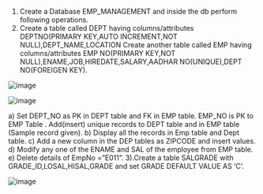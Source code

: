1) Create a Database EMP_MANAGEMENT and inside the db perform following 
operations.
2) Create a table called DEPT having columns/attributes
DEPTNO(PRIMARY KEY,AUTO INCREMENT,NOT NULL),DEPT_NAME,LOCATION
Create another table called EMP having columns/attributes
EMP NO(PRIMARY KEY,NOT NULL),ENAME,JOB,HIREDATE,SALARY,AADHAR 
NO(UNIQUE),DEPT NO(FOREIGEN KEY).

![image](https://github.com/NikhilNaik21/MYSQL_SCRIPTS/assets/111115551/961554ae-84b9-43df-9a82-e81d3b046d45)

![image](https://github.com/NikhilNaik21/MYSQL_SCRIPTS/assets/111115551/cd191118-94f7-4ebc-a791-fbd3127ed339)

a) Set DEPT_NO as PK in DEPT table and FK in EMP table. EMP_NO is PK to EMP Table . 
Add(insert) unique records to DEPT table and in EMP table (Sample record given).
b) Display all the records in Emp table and Dept table.
c) Add a new column in the DEP tables as ZIPCODE and insert values.
d) Modify any one of the ENAME and SAL of the employee from EMP table.
e) Delete details of EmpNo =”E011”.
3).Create a table SALGRADE with GRADE_ID,LOSAL,HISAL,GRADE and set GRADE DEFAULT 
VALUE AS ‘C’.

![image](https://github.com/NikhilNaik21/MYSQL_SCRIPTS/assets/111115551/74db4265-0bd2-449b-94d5-d656bb8c57d9)
